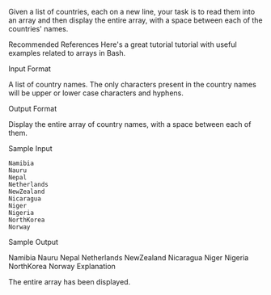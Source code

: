 Given a list of countries, each on a new line, your task is to read them into an array and then display the entire array, with a space between each of the countries' names.

Recommended References
Here's a great tutorial tutorial with useful examples related to arrays in Bash.

Input Format

A list of country names. The only characters present in the country names will be upper or lower case characters and hyphens.

Output Format

Display the entire array of country names, with a space between each of them.

Sample Input
```
Namibia
Nauru
Nepal
Netherlands
NewZealand
Nicaragua
Niger
Nigeria
NorthKorea
Norway
```

Sample Output

Namibia Nauru Nepal Netherlands NewZealand Nicaragua Niger Nigeria NorthKorea Norway
Explanation

The entire array has been displayed.

